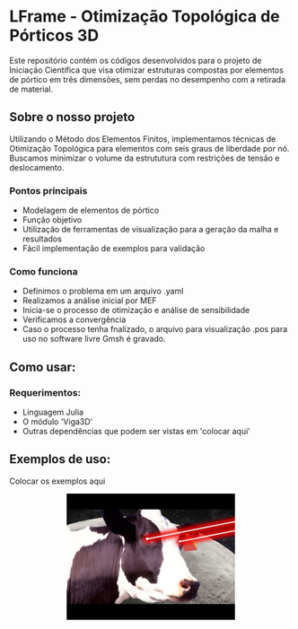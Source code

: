 # LFrame - Otimização Topológica de Pórticos 3D

Este repositório contém os códigos desenvolvidos para o projeto de Iniciação Científica que visa otimizar estruturas compostas por elementos de pórtico em três dimensões, sem perdas no desempenho com a retirada de material.

## Sobre o nosso projeto

Utilizando o Método dos Elementos Finitos, implementamos técnicas de Otimização Topológica para elementos com seis graus de liberdade por nó. Buscamos minimizar o volume da estrututura com restrições de tensão e deslocamento.

### Pontos principais

- Modelagem de elementos de pórtico
- Função objetivo
- Utilização de ferramentas de visualização para a geração da malha e resultados
- Fácil implementação de exemplos para validação

### Como funciona

  - Definimos o problema em um arquivo .yaml
  - Realizamos a análise inicial por MEF
  - Inicia-se o processo de otimização e análise de sensibilidade
  - Verificamos a convergência
  - Caso o processo tenha fnalizado, o arquivo para visualização .pos para uso no software livre Gmsh é gravado.

## Como usar:
### Requerimentos:
- Linguagem Julia
- O módulo 'Viga3D'
- Outras dependências que podem ser vistas em 'colocar aqui'

## Exemplos de uso:
Colocar os exemplos aqui

<p align="center">
<img src="./docs/beam.jpeg"  width="300">
</p>
 
